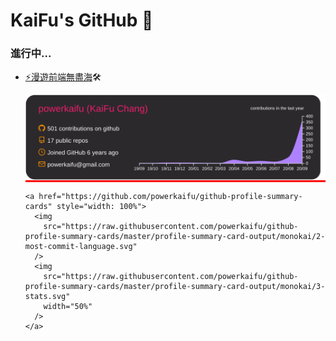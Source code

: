 # KaiFu's GitHub 👋
<!--
**powerkaifu/powerkaifu** is a ✨ _special_ ✨ repository because its `README.md` (this file) appears on your GitHub profile.

Here are some ideas to get you started: 

https://getemoji.com/
https://www.emojiall.com/zh-hant

- 🔭 I’m currently working on ...
- 🌱 I’m currently learning ...
- 👯 I’m looking to collaborate on ...
- 🤔 I’m looking for help with ...
- 💬 Ask me about ...
- 📫 How to reach me: ...
- 😄 Pronouns: ...
- ⚡ Fun fact: ...
- 🛠 建置中

-->

### 進行中...

- [⚡漫遊前端無盡海](https://powerkaifu.github.io/)🛠

    <div style="display: flex; flex-wrap: wrap">
      <a href="https://github.com/powerkaifu/github-profile-summary-cards" style="background: red; width: 100%">
        <img
          src="https://raw.githubusercontent.com/powerkaifu/github-profile-summary-cards/master/profile-summary-card-output/monokai/0-profile-details.svg"
          width="100%"
        />
      </a>

      <a href="https://github.com/powerkaifu/github-profile-summary-cards" style="width: 100%">
        <img
          src="https://raw.githubusercontent.com/powerkaifu/github-profile-summary-cards/master/profile-summary-card-output/monokai/2-most-commit-language.svg"
        />
        <img
          src="https://raw.githubusercontent.com/powerkaifu/github-profile-summary-cards/master/profile-summary-card-output/monokai/3-stats.svg"
          width="50%"
        />
      </a>
    </div>


